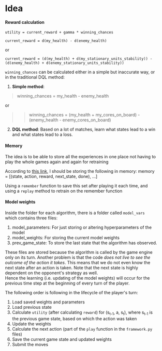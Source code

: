 Idea
==

#### Reward calculation

    utility = current_reward + gamma * winning_chances

    current_reward = d(my_health) - d(enemy_health)
or

    current_reward = (d(my_health) + d(my_stationary_units_stability)) - (d(enemy_health) + d(enemy_stationary_units_stability))

`winning_chances` can be calculated either in a simple but inaccurate way, or in the traditional DQL method:
1. **Simple method**: 
> winning_chances = my_health - enemy_health

or 
>> winning_chances = (my_health + my_cores_on_board) - (enemy_health - enemy_cores_on_board)
2. **DQL method**: 
Based on a lot of matches, learn what states lead to a win and what states lead to a loss.

#### Memory

The idea is to be able to store all the experiences in one place not having to play the whole games again and again for retraining

According to [this link](https://keon.io/deep-q-learning/), I should be storing the following in memory:
    memory = [(state, action, reward, next_state, done), ...]

Using a `remember` function to save this set after playing it each time, and using a `replay` method to retrain on the remember function

#### Model weights

Inside the folder for each algorithm, there is a folder called `model_vars` which contains three files:
1. model_parameters: For just storing or altering hyperparameters of the model
2. model_weights: For storing the current model weights
3. prev_game_state: To store the last state that the algorithm has observed.

These files are stored because the algorithm is called by the game engine only on its turn. 
Another problem is that the code *does not live to see the outcome of the action it takes*. This means that we do not even know the
next state after an action is taken. Note that the next state is highly dependent on the opponent's strategy as well.\
Hence the learning (i.e. updating of the model weights) will occur for the previous time step at the beginning of every turn of the player.

The following order is following in the lifecycle of the player's turn:
1. Load saved weights and parameters
2. Load previous state
3. Calculate `utility` (after calculating `reward`) for (s<sub>t-1</sub>, a, s<sub>t</sub>), where s<sub>t-1</sub> is the previous game state, based on which the action was taken
4. Update the weights 
5. Calculate the next action (part of the `play` function in the `framework.py` files)
6. Save the current game state and updated weights
7. Submit the moves 
